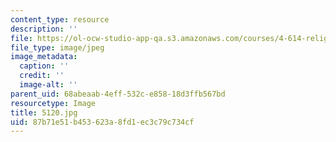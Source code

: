 ```yaml
---
content_type: resource
description: ''
file: https://ol-ocw-studio-app-qa.s3.amazonaws.com/courses/4-614-religious-architecture-and-islamic-cultures-fall-2002/87b71e51b453623a8fd1ec3c79c734cf_5120.jpg
file_type: image/jpeg
image_metadata:
  caption: ''
  credit: ''
  image-alt: ''
parent_uid: 68abeaab-4eff-532c-e858-18d3ffb567bd
resourcetype: Image
title: 5120.jpg
uid: 87b71e51-b453-623a-8fd1-ec3c79c734cf
---
```

